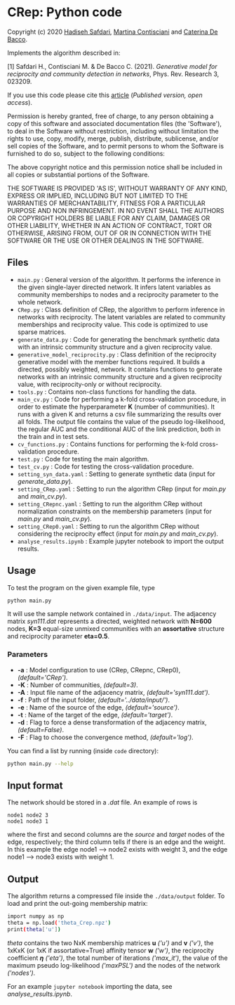 # CRep: Python code
Copyright (c) 2020 [Hadiseh Safdari](https://github.com/hds-safdari), [Martina Contisciani](https://www.is.mpg.de/person/mcontisciani) and [Caterina De Bacco](http://cdebacco.com).

Implements the algorithm described in:

[1] Safdari H., Contisciani M. & De Bacco C. (2021). *Generative model for reciprocity and community detection in networks*, Phys. Rev. Research 3, 023209.  

If you use this code please cite this [article](https://journals.aps.org/prresearch/abstract/10.1103/PhysRevResearch.3.023209) (_Published version, open access_).  

Permission is hereby granted, free of charge, to any person obtaining a copy of this software and associated documentation files (the 'Software'), to deal in the Software without restriction, including without limitation the rights to use, copy, modify, merge, publish, distribute, sublicense, and/or sell copies of the Software, and to permit persons to whom the Software is furnished to do so, subject to the following conditions:

The above copyright notice and this permission notice shall be included in all copies or substantial portions of the Software.

THE SOFTWARE IS PROVIDED 'AS IS', WITHOUT WARRANTY OF ANY KIND, EXPRESS OR IMPLIED, INCLUDING BUT NOT LIMITED TO THE WARRANTIES OF MERCHANTABILITY, FITNESS FOR A PARTICULAR PURPOSE AND NON INFRINGEMENT. IN NO EVENT SHALL THE AUTHORS OR COPYRIGHT HOLDERS BE LIABLE FOR ANY CLAIM, DAMAGES OR OTHER LIABILITY, WHETHER IN AN ACTION OF CONTRACT, TORT OR OTHERWISE, ARISING FROM, OUT OF OR IN CONNECTION WITH THE SOFTWARE OR THE USE OR OTHER DEALINGS IN THE SOFTWARE.


## Files
- `main.py` : General version of the algorithm. It performs the inference in the given single-layer directed network. It infers latent variables as community memberships to nodes and a reciprocity parameter to the whole network.
- `CRep.py` : Class definition of CRep, the algorithm to perform inference in networks with reciprocity. The latent variables are related to community memberships and reciprocity value. This code is optimized to use sparse matrices.
- `generate_data.py` : Code for generating the benchmark synthetic data with an intrinsic community structure and a given reciprocity value. 
- `generative_model_reciprocity.py` : Class definition of the reciprocity generative model with the member functions required. It builds a directed, possibly weighted, network. It contains functions to generate networks with an intrinsic community structure and a given reciprocity value, with reciprocity-only or without reciprocity. 
- `tools.py` : Contains non-class functions for handling the data.
- `main_cv.py` : Code for performing a k-fold cross-validation procedure, in order to estimate the hyperparameter **K** (number of communities). It runs with a given K and returns a csv file summarizing the results over all folds. The output file contains the value of the pseudo log-likelihood, the regular AUC and the conditional AUC of the link prediction, both in the train and in test sets.
- `cv_functions.py` : Contains functions for performing the k-fold cross-validation procedure.
- `test.py` : Code for testing the main algorithm.
- `test_cv.py` : Code for testing the cross-validation procedure.
- `setting_syn_data.yaml` : Setting to generate synthetic data (input for *generate_data.py*).
- `setting_CRep.yaml` : Setting to run the algorithm CRep (input for *main.py* and *main\_cv.py*).
- `setting_CRepnc.yaml` : Setting to run the algorithm CRep without normalization constraints on the membership parameters (input for *main.py* and *main\_cv.py*).
- `setting_CRep0.yaml` : Setting to run the algorithm CRep without considering  the reciprocity effect (input for *main.py* and *main\_cv.py*).
- `analyse_results.ipynb` : Example jupyter notebook to import the output results.

## Usage
To test the program on the given example file, type

```bash
python main.py
```

It will use the sample network contained in `./data/input`. The adjacency matrix *syn111.dat* represents a directed, weighted network with **N=600** nodes, **K=3** equal-size unmixed communities with an **assortative** structure and reciprocity parameter **eta=0.5**. 

### Parameters
- **-a** : Model configuration to use (CRep, CRepnc, CRep0), *(default='CRep')*.
- **-K** : Number of communities, *(default=3)*.
- **-A** : Input file name of the adjacency matrix, *(default='syn111.dat')*.
- **-f** : Path of the input folder, *(default='../data/input/')*.
- **-e** : Name of the source of the edge, *(default='source')*.
- **-t** : Name of the target of the edge, *(default='target')*.
- **-d** : Flag to force a dense transformation of the adjacency matrix, *(default=False)*.
- **-F** : Flag to choose the convergence method, *(default='log')*.

You can find a list by running (inside `code` directory): 

```bash
python main.py --help
```

## Input format
The network should be stored in a *.dat* file. An example of rows is

`node1 node2 3` <br>
`node1 node3 1`

where the first and second columns are the _source_ and _target_ nodes of the edge, respectively; the third column tells if there is an edge and the weight. In this example the edge node1 --> node2 exists with weight 3, and the edge node1 --> node3 exists with weight 1.

## Output
The algorithm returns a compressed file inside the `./data/output` folder. To load and print the out-going membership matrix:

```bash
import numpy as np 
theta = np.load('theta_Crep.npz')
print(theta['u'])
```

_theta_ contains the two NxK membership matrices **u** *('u')* and **v** *('v')*, the 1xKxK (or 1xK if assortative=True) affinity tensor **w** *('w')*, the reciprocity coefficient **$\eta$** *('eta')*, the total number of iterations *('max_it')*, the value of the maximum pseudo log-likelihood *('maxPSL')* and the nodes of the network *('nodes')*.  

For an example `jupyter notebook` importing the data, see *analyse_results.ipynb*.
